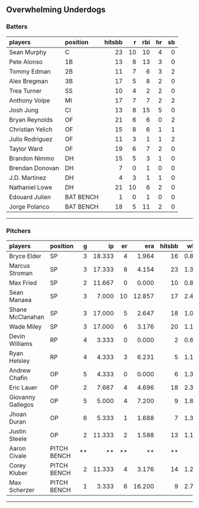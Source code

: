 ## Overwhelming Underdogs

### Batters

 
|players          |position  | hitsbb|  r| rbi| hr| sb| 
|:----------------|:---------|------:|--:|---:|--:|--:| 
|Sean Murphy      |C         |     23| 10|  10|  4|  0| 
|Pete Alonso      |1B        |     13|  8|  13|  3|  0| 
|Tommy Edman      |2B        |     11|  7|   6|  3|  2| 
|Alex Bregman     |3B        |     17|  5|   8|  2|  0| 
|Trea Turner      |SS        |     10|  4|   2|  2|  0| 
|Anthony Volpe    |MI        |     17|  7|   7|  2|  2| 
|Josh Jung        |CI        |     13|  8|  15|  5|  0| 
|Bryan Reynolds   |OF        |     21|  6|   6|  0|  2| 
|Christian Yelich |OF        |     15|  8|   6|  1|  1| 
|Julio Rodriguez  |OF        |     11|  3|   1|  1|  2| 
|Taylor Ward      |OF        |     19|  6|   7|  2|  0| 
|Brandon Nimmo    |DH        |     15|  5|   3|  1|  0| 
|Brendan Donovan  |DH        |      7|  0|   1|  0|  0| 
|J.D. Martinez    |DH        |      4|  3|   1|  1|  0| 
|Nathaniel Lowe   |DH        |     21| 10|   6|  2|  0| 
|Edouard Julien   |BAT BENCH |      1|  0|   1|  0|  0| 
|Jorge Polanco    |BAT BENCH |     18|  5|  11|  2|  0| 

* * *

### Pitchers

 
|players           |position    |  g|     ip| er|    era| hitsbb|  whip| so|  w| sv| 
|:-----------------|:-----------|--:|------:|--:|------:|------:|-----:|--:|--:|--:| 
|Bryce Elder       |SP          |  3| 18.333|  4|  1.964|     16| 0.873| 15|  1|  0| 
|Marcus Stroman    |SP          |  3| 17.333|  8|  4.154|     23| 1.327| 13|  0|  0| 
|Max Fried         |SP          |  2| 11.667|  0|  0.000|     10| 0.857| 12|  1|  0| 
|Sean Manaea       |SP          |  3|  7.000| 10| 12.857|     17| 2.429|  8|  0|  0| 
|Shane McClanahan  |SP          |  3| 17.000|  5|  2.647|     18| 1.059| 24|  2|  0| 
|Wade Miley        |SP          |  3| 17.000|  6|  3.176|     20| 1.176|  7|  1|  0| 
|Devin Williams    |RP          |  4|  3.333|  0|  0.000|      2| 0.600|  3|  0|  3| 
|Ryan Helsley      |RP          |  4|  4.333|  3|  6.231|      5| 1.154|  5|  0|  0| 
|Andrew Chafin     |OP          |  5|  4.333|  0|  0.000|      6| 1.385|  9|  1|  1| 
|Eric Lauer        |OP          |  2|  7.667|  4|  4.696|     18| 2.348| 10|  0|  0| 
|Giovanny Gallegos |OP          |  5|  5.000|  4|  7.200|      9| 1.800|  3|  0|  0| 
|Jhoan Duran       |OP          |  6|  5.333|  1|  1.688|      7| 1.312|  5|  0|  2| 
|Justin Steele     |OP          |  2| 11.333|  2|  1.588|     13| 1.147|  8|  1|  0| 
|Aaron Civale      |PITCH BENCH | **|     **| **|     **|     **|    **| **| **| **| 
|Corey Kluber      |PITCH BENCH |  2| 11.333|  4|  3.176|     14| 1.235| 10|  1|  0| 
|Max Scherzer      |PITCH BENCH |  1|  3.333|  6| 16.200|      9| 2.700|  3|  0|  0| 


* * *


